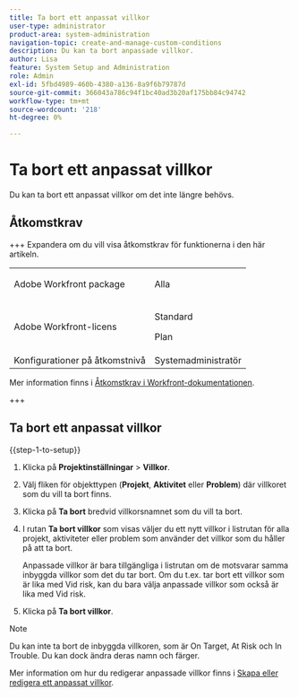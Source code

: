 ```yaml
---
title: Ta bort ett anpassat villkor
user-type: administrator
product-area: system-administration
navigation-topic: create-and-manage-custom-conditions
description: Du kan ta bort anpassade villkor.
author: Lisa
feature: System Setup and Administration
role: Admin
exl-id: 5fbd4989-460b-4380-a136-8a9f6b79787d
source-git-commit: 366043a786c94f1bc40ad3b20af175bb84c94742
workflow-type: tm+mt
source-wordcount: '218'
ht-degree: 0%

---
```


# Ta bort ett anpassat villkor

Du kan ta bort ett anpassat villkor om det inte längre behövs.

## Åtkomstkrav

+++ Expandera om du vill visa åtkomstkrav för funktionerna i den här artikeln.

<table style="table-layout:auto"> 
 <col> 
 <col> 
 <tbody> 
  <tr> 
   <td>Adobe Workfront package</td> 
   <td><p>Alla</p></td> 
  </tr> 
  <tr> 
   <td>Adobe Workfront-licens</td> 
   <td><p>Standard</p>
       <p>Plan</p></td>
  </tr> 
  <tr> 
   <td>Konfigurationer på åtkomstnivå</td> 
   <td>Systemadministratör</td> 
  </tr> 
 </tbody> 
</table>

Mer information finns i [Åtkomstkrav i Workfront-dokumentationen](/help/quicksilver/administration-and-setup/add-users/access-levels-and-object-permissions/access-level-requirements-in-documentation.md).

+++

## Ta bort ett anpassat villkor

{{step-1-to-setup}}

1. Klicka på **Projektinställningar** > **Villkor**.

1. Välj fliken för objekttypen (**Projekt**, **Aktivitet** eller **Problem**) där villkoret som du vill ta bort finns.

1. Klicka på **Ta bort** bredvid villkorsnamnet som du vill ta bort.
1. I rutan **Ta bort villkor** som visas väljer du ett nytt villkor i listrutan för alla projekt, aktiviteter eller problem som använder det villkor som du håller på att ta bort.

   Anpassade villkor är bara tillgängliga i listrutan om de motsvarar samma inbyggda villkor som det du tar bort. Om du t.ex. tar bort ett villkor som är lika med Vid risk, kan du bara välja anpassade villkor som också är lika med Vid risk.

1. Klicka på **Ta bort villkor**.

>[!NOTE]
>
>Du kan inte ta bort de inbyggda villkoren, som är On Target, At Risk och In Trouble. Du kan dock ändra deras namn och färger.
>
>Mer information om hur du redigerar anpassade villkor finns i [Skapa eller redigera ett anpassat villkor](/help/quicksilver/administration-and-setup/customize-workfront/create-manage-custom-conditions/create-edit-custom-conditions.md).
